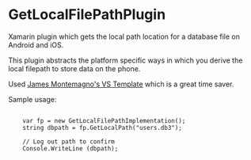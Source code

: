 # GetLocalFilePathPlugin
Xamarin plugin which gets the local path location for a database file on Android and iOS.

This plugin abstracts the platform specific ways in which you derive the local filepath to store data on the phone.

Used [James Montemagno's VS Template](https://visualstudiogallery.msdn.microsoft.com/afead421-3fbf-489a-a4e8-4a244ecdbb1e) which is a great time saver.

Sample usage:

<pre><code>
	var fp = new GetLocalFilePathImplementation();
	string dbpath = fp.GetLocalPath("users.db3");
	
	// Log out path to confirm
	Console.WriteLine (dbpath);
</code></pre>
